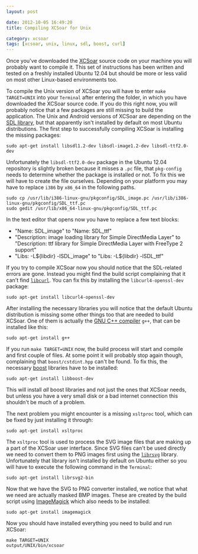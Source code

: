 ```yaml
---
layout: post

date: 2012-10-05 16:49:20
title: Compiling XCSoar for Unix

category: xcsoar
tags: [xcsoar, unix, linux, sdl, boost, curl]
---
```

Once you've downloaded the [XCSoar](http://www.xcsoar.org/) source code on your machine you will probably want to compile it. This set of instructions has been written and tested on a freshly installed Ubuntu 12.04 but should be more or less valid on most other Linux-based environments too.

To compile the Unix version of XCSoar you will have to enter `make TARGET=UNIX` into your `Terminal` after entering the folder, in which you have downloaded the XCSoar source code. If you do this right now, you will probably notice that a few packages are still missing to build the application. The Unix and Android versions of XCSoar are depending on the [SDL library](http://www.libsdl.org/), but that apparently isn't installed by default on most Ubuntu distributions. The first step to successfully compiling XCSoar is installing the missing packages:

    sudo apt-get install libsdl1.2-dev libsdl-image1.2-dev libsdl-ttf2.0-dev

Unfortunately the `libsdl-ttf2.0-dev` package in the Ubuntu 12.04 repository is slightly broken because it misses a `.pc` file, that `pkg-config` needs to determine whether the package is installed or not. To fix this we will have to create the file ourselves. Depending on your platform you may have to replace `i386` by `x86_64` in the following paths.

    sudo cp /usr/lib/i386-linux-gnu/pkgconfig/SDL_image.pc /usr/lib/i386-linux-gnu/pkgconfig/SDL_ttf.pc
    sudo gedit /usr/lib/x86_64-linux-gnu/pkgconfig/SDL_ttf.pc

In the text editor that opens now you have to replace a few text blocks:

- "Name: SDL_image" to "Name: SDL_ttf"
- "Description: image loading library for Simple DirectMedia Layer" to "Description: ttf library for Simple DirectMedia Layer with FreeType 2 support"
- "Libs: -L${libdir} -lSDL_image" to "Libs: -L${libdir} -lSDL_ttf"

If you try to compile XCSoar now you should notice that the SDL-related errors are gone. Instead you might find the build script complaining that it can't find [`libcurl`](http://curl.haxx.se/). You can fix this by installing the `libcurl4-openssl-dev` package:

    sudo apt-get install libcurl4-openssl-dev

After installing the necessary libraries you will notice that the default Ubuntu distribution is missing some other things too that are needed to build XCSoar. One of them is actually the [GNU C++ compiler](http://gcc.gnu.org/) `g++`, that can be installed like this:

    sudo apt-get install g++

If you run `make TARGET=UNIX` now, the build process will start and compile and first couple of files. At some point it will probably stop again though, complaining that `boost/cstdint.hpp` can't be found. To fix this, the necessary [boost](http://www.boost.org/) libraries have to be installed:

    sudo apt-get install libboost-dev

This will install *all* boost libraries and not just the ones that XCSoar needs, but unless you have a very small disk or a bad internet connection this shouldn't be much of a problem.

The next problem you might encounter is a missing `xsltproc` tool, which can be fixed by just installing it through:

    sudo apt-get install xsltproc

The `xsltproc` tool is used to process the SVG image files that are making up a part of the XCSoar user interface. Since SVG files can't be used directly we need to convert them to PNG images first using the [`librsvg`](https://live.gnome.org/LibRsvg) library. Unfortunately that library isn't installed by default on Ubuntu either so you will have to execute the following command in the `Terminal`:

    sudo apt-get install librsvg2-bin

Now that we have the SVG to PNG converter installed, we notice that what we need are actually masked BMP images. These are created by the build script using [ImageMagick](http://www.imagemagick.org/) which also needs to be installed:

    sudo apt-get install imagemagick

Now you should have installed everything you need to build and run XCSoar:

    make TARGET=UNIX
    output/UNIX/bin/xcsoar
